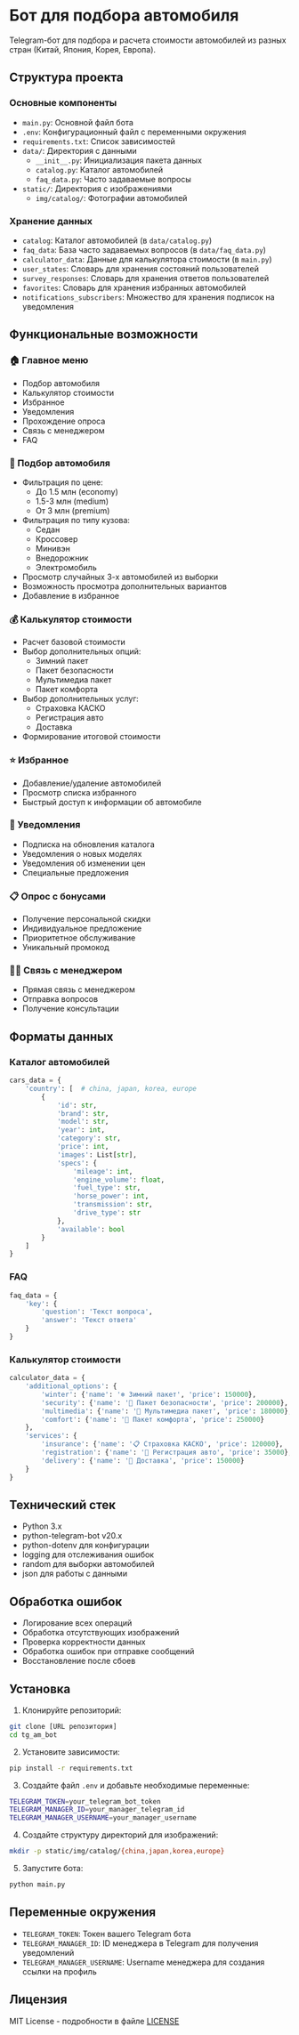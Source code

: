 # Бот для подбора автомобиля

Telegram-бот для подбора и расчета стоимости автомобилей из разных стран (Китай, Япония, Корея, Европа).

## Структура проекта

### Основные компоненты

-   `main.py`: Основной файл бота
-   `.env`: Конфигурационный файл с переменными окружения
-   `requirements.txt`: Список зависимостей
-   `data/`: Директория с данными
    -   `__init__.py`: Инициализация пакета данных
    -   `catalog.py`: Каталог автомобилей
    -   `faq_data.py`: Часто задаваемые вопросы
-   `static/`: Директория с изображениями
    -   `img/catalog/`: Фотографии автомобилей

### Хранение данных

-   `catalog`: Каталог автомобилей (в `data/catalog.py`)
-   `faq_data`: База часто задаваемых вопросов (в `data/faq_data.py`)
-   `calculator_data`: Данные для калькулятора стоимости (в `main.py`)
-   `user_states`: Словарь для хранения состояний пользователей
-   `survey_responses`: Словарь для хранения ответов пользователей
-   `favorites`: Словарь для хранения избранных автомобилей
-   `notifications_subscribers`: Множество для хранения подписок на уведомления

## Функциональные возможности

### 🏠 Главное меню

-   Подбор автомобиля
-   Калькулятор стоимости
-   Избранное
-   Уведомления
-   Прохождение опроса
-   Связь с менеджером
-   FAQ

### 🚗 Подбор автомобиля

-   Фильтрация по цене:
    -   До 1.5 млн (economy)
    -   1.5-3 млн (medium)
    -   От 3 млн (premium)
-   Фильтрация по типу кузова:
    -   Седан
    -   Кроссовер
    -   Минивэн
    -   Внедорожник
    -   Электромобиль
-   Просмотр случайных 3-х автомобилей из выборки
-   Возможность просмотра дополнительных вариантов
-   Добавление в избранное

### 💰 Калькулятор стоимости

-   Расчет базовой стоимости
-   Выбор дополнительных опций:
    -   Зимний пакет
    -   Пакет безопасности
    -   Мультимедиа пакет
    -   Пакет комфорта
-   Выбор дополнительных услуг:
    -   Страховка КАСКО
    -   Регистрация авто
    -   Доставка
-   Формирование итоговой стоимости

### ⭐️ Избранное

-   Добавление/удаление автомобилей
-   Просмотр списка избранного
-   Быстрый доступ к информации об автомобиле

### 🔔 Уведомления

-   Подписка на обновления каталога
-   Уведомления о новых моделях
-   Уведомления об изменении цен
-   Специальные предложения

### 📋 Опрос с бонусами

-   Получение персональной скидки
-   Индивидуальное предложение
-   Приоритетное обслуживание
-   Уникальный промокод

### 👨‍💼 Связь с менеджером

-   Прямая связь с менеджером
-   Отправка вопросов
-   Получение консультации

## Форматы данных

### Каталог автомобилей

```python
cars_data = {
    'country': [  # china, japan, korea, europe
        {
            'id': str,
            'brand': str,
            'model': str,
            'year': int,
            'category': str,
            'price': int,
            'images': List[str],
            'specs': {
                'mileage': int,
                'engine_volume': float,
                'fuel_type': str,
                'horse_power': int,
                'transmission': str,
                'drive_type': str
            },
            'available': bool
        }
    ]
}
```

### FAQ

```python
faq_data = {
    'key': {
        'question': 'Текст вопроса',
        'answer': 'Текст ответа'
    }
}
```

### Калькулятор стоимости

```python
calculator_data = {
    'additional_options': {
        'winter': {'name': '❄️ Зимний пакет', 'price': 150000},
        'security': {'name': '🔐 Пакет безопасности', 'price': 200000},
        'multimedia': {'name': '🎵 Мультимедиа пакет', 'price': 180000},
        'comfort': {'name': '💺 Пакет комфорта', 'price': 250000}
    },
    'services': {
        'insurance': {'name': '📋 Страховка КАСКО', 'price': 120000},
        'registration': {'name': '📝 Регистрация авто', 'price': 35000},
        'delivery': {'name': '🚛 Доставка', 'price': 150000}
    }
}
```

## Технический стек

-   Python 3.x
-   python-telegram-bot v20.x
-   python-dotenv для конфигурации
-   logging для отслеживания ошибок
-   random для выборки автомобилей
-   json для работы с данными

## Обработка ошибок

-   Логирование всех операций
-   Обработка отсутствующих изображений
-   Проверка корректности данных
-   Обработка ошибок при отправке сообщений
-   Восстановление после сбоев

## Установка

1. Клонируйте репозиторий:

```bash
git clone [URL репозитория]
cd tg_am_bot
```

2. Установите зависимости:

```bash
pip install -r requirements.txt
```

3. Создайте файл `.env` и добавьте необходимые переменные:

```bash
TELEGRAM_TOKEN=your_telegram_bot_token
TELEGRAM_MANAGER_ID=your_manager_telegram_id
TELEGRAM_MANAGER_USERNAME=your_manager_username
```

4. Создайте структуру директорий для изображений:

```bash
mkdir -p static/img/catalog/{china,japan,korea,europe}
```

5. Запустите бота:

```bash
python main.py
```

## Переменные окружения

-   `TELEGRAM_TOKEN`: Токен вашего Telegram бота
-   `TELEGRAM_MANAGER_ID`: ID менеджера в Telegram для получения уведомлений
-   `TELEGRAM_MANAGER_USERNAME`: Username менеджера для создания ссылки на профиль

## Лицензия

MIT License - подробности в файле [LICENSE](LICENSE)
